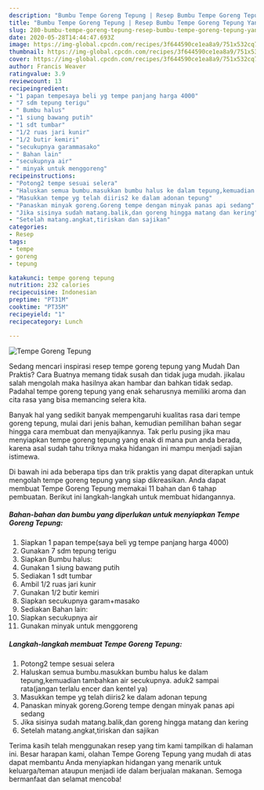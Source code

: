```yaml
---
description: "Bumbu Tempe Goreng Tepung | Resep Bumbu Tempe Goreng Tepung Yang Enak Dan Mudah"
title: "Bumbu Tempe Goreng Tepung | Resep Bumbu Tempe Goreng Tepung Yang Enak Dan Mudah"
slug: 280-bumbu-tempe-goreng-tepung-resep-bumbu-tempe-goreng-tepung-yang-enak-dan-mudah
date: 2020-05-28T14:44:47.693Z
image: https://img-global.cpcdn.com/recipes/3f644590ce1ea8a9/751x532cq70/tempe-goreng-tepung-foto-resep-utama.jpg
thumbnail: https://img-global.cpcdn.com/recipes/3f644590ce1ea8a9/751x532cq70/tempe-goreng-tepung-foto-resep-utama.jpg
cover: https://img-global.cpcdn.com/recipes/3f644590ce1ea8a9/751x532cq70/tempe-goreng-tepung-foto-resep-utama.jpg
author: Francis Weaver
ratingvalue: 3.9
reviewcount: 13
recipeingredient:
- "1 papan tempesaya beli yg tempe panjang harga 4000"
- "7 sdm tepung terigu"
- " Bumbu halus"
- "1 siung bawang putih"
- "1 sdt tumbar"
- "1/2 ruas jari kunir"
- "1/2 butir kemiri"
- "secukupnya garammasako"
- " Bahan lain"
- "secukupnya air"
- " minyak untuk menggoreng"
recipeinstructions:
- "Potong2 tempe sesuai selera"
- "Haluskan semua bumbu.masukkan bumbu halus ke dalam tepung,kemuadian tambahkan air secukupnya. aduk2 sampai rata(jangan terlalu encer dan kentel ya)"
- "Masukkan tempe yg telah diiris2 ke dalam adonan tepung"
- "Panaskan minyak goreng.Goreng tempe dengan minyak panas api sedang"
- "Jika sisinya sudah matang.balik,dan goreng hingga matang dan kering"
- "Setelah matang.angkat,tiriskan dan sajikan"
categories:
- Resep
tags:
- tempe
- goreng
- tepung

katakunci: tempe goreng tepung 
nutrition: 232 calories
recipecuisine: Indonesian
preptime: "PT31M"
cooktime: "PT35M"
recipeyield: "1"
recipecategory: Lunch

---
```



![Tempe Goreng Tepung](https://img-global.cpcdn.com/recipes/3f644590ce1ea8a9/751x532cq70/tempe-goreng-tepung-foto-resep-utama.jpg)

Sedang mencari inspirasi resep tempe goreng tepung yang Mudah Dan Praktis? Cara Buatnya memang tidak susah dan tidak juga mudah. jikalau salah mengolah maka hasilnya akan hambar dan bahkan tidak sedap. Padahal tempe goreng tepung yang enak seharusnya memiliki aroma dan cita rasa yang bisa memancing selera kita.



Banyak hal yang sedikit banyak mempengaruhi kualitas rasa dari tempe goreng tepung, mulai dari jenis bahan, kemudian pemilihan bahan segar hingga cara membuat dan menyajikannya. Tak perlu pusing jika mau menyiapkan tempe goreng tepung yang enak di mana pun anda berada, karena asal sudah tahu triknya maka hidangan ini mampu menjadi sajian istimewa.


Di bawah ini ada beberapa tips dan trik praktis yang dapat diterapkan untuk mengolah tempe goreng tepung yang siap dikreasikan. Anda dapat membuat Tempe Goreng Tepung memakai 11 bahan dan 6 tahap pembuatan. Berikut ini langkah-langkah untuk membuat hidangannya.

<!--inarticleads1-->

##### Bahan-bahan dan bumbu yang diperlukan untuk menyiapkan Tempe Goreng Tepung:

1. Siapkan 1 papan tempe(saya beli yg tempe panjang harga 4000)
1. Gunakan 7 sdm tepung terigu
1. Siapkan  Bumbu halus:
1. Gunakan 1 siung bawang putih
1. Sediakan 1 sdt tumbar
1. Ambil 1/2 ruas jari kunir
1. Gunakan 1/2 butir kemiri
1. Siapkan secukupnya garam+masako
1. Sediakan  Bahan lain:
1. Siapkan secukupnya air
1. Gunakan  minyak untuk menggoreng




<!--inarticleads2-->

##### Langkah-langkah membuat Tempe Goreng Tepung:

1. Potong2 tempe sesuai selera
1. Haluskan semua bumbu.masukkan bumbu halus ke dalam tepung,kemuadian tambahkan air secukupnya. aduk2 sampai rata(jangan terlalu encer dan kentel ya)
1. Masukkan tempe yg telah diiris2 ke dalam adonan tepung
1. Panaskan minyak goreng.Goreng tempe dengan minyak panas api sedang
1. Jika sisinya sudah matang.balik,dan goreng hingga matang dan kering
1. Setelah matang.angkat,tiriskan dan sajikan




Terima kasih telah menggunakan resep yang tim kami tampilkan di halaman ini. Besar harapan kami, olahan Tempe Goreng Tepung yang mudah di atas dapat membantu Anda menyiapkan hidangan yang menarik untuk keluarga/teman ataupun menjadi ide dalam berjualan makanan. Semoga bermanfaat dan selamat mencoba!
